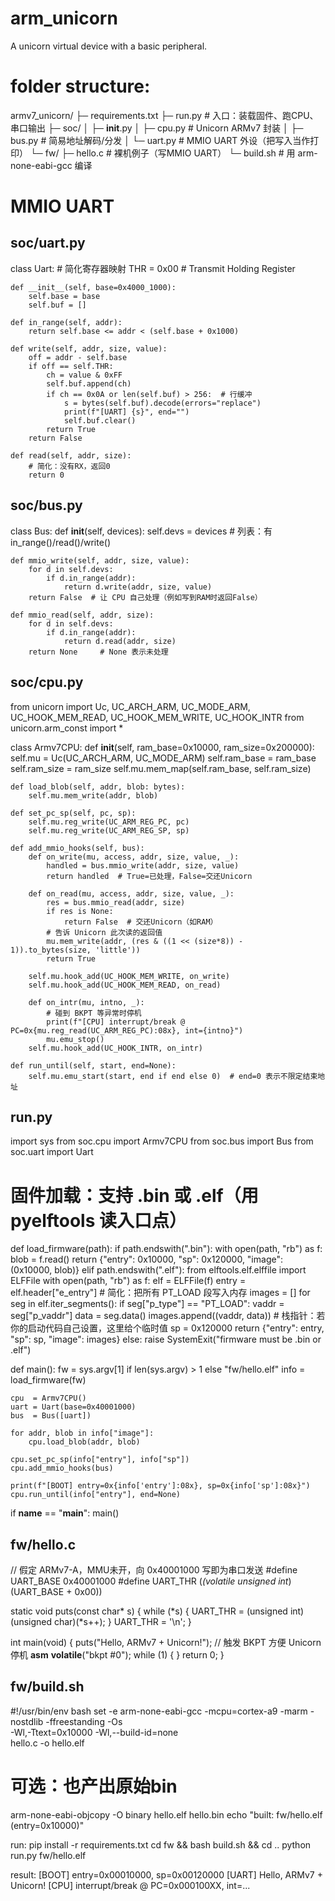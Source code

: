 # arm_unicorn
A unicorn virtual device with a basic peripheral.

# folder structure:

armv7_unicorn/
├─ requirements.txt
├─ run.py                  # 入口：装载固件、跑CPU、串口输出
├─ soc/
│  ├─ __init__.py
│  ├─ cpu.py               # Unicorn ARMv7 封装
│  ├─ bus.py               # 简易地址解码/分发
│  └─ uart.py              # MMIO UART 外设（把写入当作打印）
└─ fw/
   ├─ hello.c              # 裸机例子（写MMIO UART）
   └─ build.sh             # 用 arm-none-eabi-gcc 编译

# MMIO UART
## soc/uart.py
class Uart:
    # 简化寄存器映射
    THR = 0x00  # Transmit Holding Register

    def __init__(self, base=0x4000_1000):
        self.base = base
        self.buf = []

    def in_range(self, addr):
        return self.base <= addr < (self.base + 0x1000)

    def write(self, addr, size, value):
        off = addr - self.base
        if off == self.THR:
            ch = value & 0xFF
            self.buf.append(ch)
            if ch == 0x0A or len(self.buf) > 256:  # 行缓冲
                s = bytes(self.buf).decode(errors="replace")
                print(f"[UART] {s}", end="")
                self.buf.clear()
            return True
        return False

    def read(self, addr, size):
        # 简化：没有RX，返回0
        return 0

## soc/bus.py
class Bus:
    def __init__(self, devices):
        self.devs = devices  # 列表：有 in_range()/read()/write()

    def mmio_write(self, addr, size, value):
        for d in self.devs:
            if d.in_range(addr):
                return d.write(addr, size, value)
        return False  # 让 CPU 自己处理（例如写到RAM时返回False）

    def mmio_read(self, addr, size):
        for d in self.devs:
            if d.in_range(addr):
                return d.read(addr, size)
        return None     # None 表示未处理


## soc/cpu.py
from unicorn import Uc, UC_ARCH_ARM, UC_MODE_ARM, UC_HOOK_MEM_READ, UC_HOOK_MEM_WRITE, UC_HOOK_INTR
from unicorn.arm_const import *

class Armv7CPU:
    def __init__(self, ram_base=0x10000, ram_size=0x200000):
        self.mu = Uc(UC_ARCH_ARM, UC_MODE_ARM)
        self.ram_base = ram_base
        self.ram_size = ram_size
        self.mu.mem_map(self.ram_base, self.ram_size)

    def load_blob(self, addr, blob: bytes):
        self.mu.mem_write(addr, blob)

    def set_pc_sp(self, pc, sp):
        self.mu.reg_write(UC_ARM_REG_PC, pc)
        self.mu.reg_write(UC_ARM_REG_SP, sp)

    def add_mmio_hooks(self, bus):
        def on_write(mu, access, addr, size, value, _):
            handled = bus.mmio_write(addr, size, value)
            return handled  # True=已处理，False=交还Unicorn

        def on_read(mu, access, addr, size, value, _):
            res = bus.mmio_read(addr, size)
            if res is None:
                return False  # 交还Unicorn（如RAM）
            # 告诉 Unicorn 此次读的返回值
            mu.mem_write(addr, (res & ((1 << (size*8)) - 1)).to_bytes(size, 'little'))
            return True

        self.mu.hook_add(UC_HOOK_MEM_WRITE, on_write)
        self.mu.hook_add(UC_HOOK_MEM_READ, on_read)

        def on_intr(mu, intno, _):
            # 碰到 BKPT 等异常时停机
            print(f"[CPU] interrupt/break @ PC=0x{mu.reg_read(UC_ARM_REG_PC):08x}, int={intno}")
            mu.emu_stop()
        self.mu.hook_add(UC_HOOK_INTR, on_intr)

    def run_until(self, start, end=None):
        self.mu.emu_start(start, end if end else 0)  # end=0 表示不限定结束地址

## run.py
import sys
from soc.cpu import Armv7CPU
from soc.bus import Bus
from soc.uart import Uart

# 固件加载：支持 .bin 或 .elf（用 pyelftools 读入口点）
def load_firmware(path):
    if path.endswith(".bin"):
        with open(path, "rb") as f:
            blob = f.read()
        return {"entry": 0x10000, "sp": 0x120000, "image": (0x10000, blob)}
    elif path.endswith(".elf"):
        from elftools.elf.elffile import ELFFile
        with open(path, "rb") as f:
            elf = ELFFile(f)
            entry = elf.header["e_entry"]
            # 简化：把所有 PT_LOAD 段写入内存
            images = []
            for seg in elf.iter_segments():
                if seg["p_type"] == "PT_LOAD":
                    vaddr = seg["p_vaddr"]
                    data  = seg.data()
                    images.append((vaddr, data))
            # 栈指针：若你的启动代码自己设置，这里给个临时值
            sp = 0x120000
            return {"entry": entry, "sp": sp, "image": images}
    else:
        raise SystemExit("firmware must be .bin or .elf")

def main():
    fw = sys.argv[1] if len(sys.argv) > 1 else "fw/hello.elf"
    info = load_firmware(fw)

    cpu  = Armv7CPU()
    uart = Uart(base=0x40001000)
    bus  = Bus([uart])

    for addr, blob in info["image"]:
        cpu.load_blob(addr, blob)

    cpu.set_pc_sp(info["entry"], info["sp"])
    cpu.add_mmio_hooks(bus)

    print(f"[BOOT] entry=0x{info['entry']:08x}, sp=0x{info['sp']:08x}")
    cpu.run_until(info["entry"], end=None)

if __name__ == "__main__":
    main()


## fw/hello.c
// 假定 ARMv7-A，MMU未开，向 0x40001000 写即为串口发送
#define UART_BASE   0x40001000
#define UART_THR    (*(volatile unsigned int*)(UART_BASE + 0x00))

static void puts(const char* s) {
    while (*s) {
        UART_THR = (unsigned int)(unsigned char)(*s++);
    }
    UART_THR = '\n';
}

int main(void) {
    puts("Hello, ARMv7 + Unicorn!");
    // 触发 BKPT 方便 Unicorn 停机
    __asm__ __volatile__("bkpt #0");
    while (1) { }
    return 0;
}

## fw/build.sh
#!/usr/bin/env bash
set -e
arm-none-eabi-gcc -mcpu=cortex-a9 -marm -nostdlib -ffreestanding -Os \
  -Wl,-Ttext=0x10000 -Wl,--build-id=none \
  hello.c -o hello.elf

# 可选：也产出原始bin
arm-none-eabi-objcopy -O binary hello.elf hello.bin
echo "built: fw/hello.elf (entry=0x10000)"

run:
pip install -r requirements.txt
cd fw && bash build.sh && cd ..
python run.py fw/hello.elf


result:
[BOOT] entry=0x00010000, sp=0x00120000
[UART] Hello, ARMv7 + Unicorn!
[CPU] interrupt/break @ PC=0x000100XX, int=...



